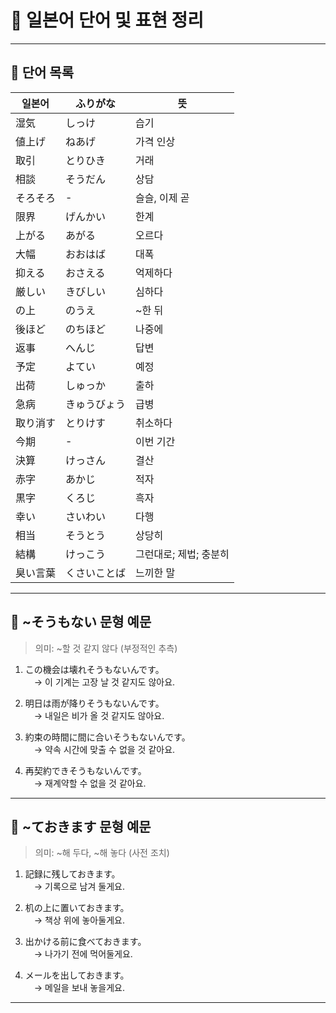 # 📘 일본어 단어 및 표현 정리

---

## 📌 단어 목록

| 일본어 | ふりがな | 뜻 |
|--------|-----------|-----|
| 湿気 | しっけ | 습기 |
| 値上げ | ねあげ | 가격 인상 |
| 取引 | とりひき | 거래 |
| 相談 | そうだん | 상담 |
| そろそろ | - | 슬슬, 이제 곧 |
| 限界 | げんかい | 한계 |
| 上がる | あがる | 오르다 |
| 大幅 | おおはば | 대폭 |
| 抑える | おさえる | 억제하다 |
| 厳しい | きびしい | 심하다 |
| の上 | のうえ | ~한 뒤 |
| 後ほど | のちほど | 나중에 |
| 返事 | へんじ | 답변 |
| 予定 | よてい | 예정 |
| 出荷 | しゅっか | 출하 |
| 急病 | きゅうびょう | 급병 |
| 取り消す | とりけす | 취소하다 |
| 今期 | - | 이번 기간 |
| 決算 | けっさん | 결산 |
| 赤字 | あかじ | 적자 |
| 黒字 | くろじ | 흑자 |
| 幸い | さいわい | 다행 |
| 相当 | そうとう | 상당히 |
| 結構 | けっこう | 그런대로; 제법; 충분히 |
| 臭い言葉 | くさいことば | 느끼한 말 |

---

## 📌 ~そうもない 문형 예문  
> 의미: ~할 것 같지 않다 (부정적인 추측)

1. この機会は壊れそうもないんです。  
　→ 이 기계는 고장 날 것 같지도 않아요.

2. 明日は雨が降りそうもないんです。  
　→ 내일은 비가 올 것 같지도 않아요.

3. 約束の時間に間に合いそうもないんです。  
　→ 약속 시간에 맞출 수 없을 것 같아요.

4. 再契約できそうもないんです。  
　→ 재계약할 수 없을 것 같아요.

---

## 📌 ~ておきます 문형 예문  
> 의미: ~해 두다, ~해 놓다 (사전 조치)

1. 記録に残しておきます。  
　→ 기록으로 남겨 둘게요.

2. 机の上に置いておきます。  
　→ 책상 위에 놓아둘게요.

3. 出かける前に食べておきます。  
　→ 나가기 전에 먹어둘게요.

4. メールを出しておきます。  
　→ 메일을 보내 놓을게요.

---
